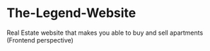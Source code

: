 # The-Legend-Website
Real Estate website that makes you able to buy and sell apartments (Frontend perspective)
